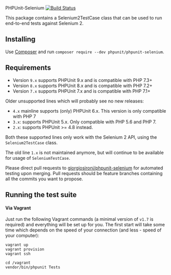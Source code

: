 PHPUnit-Selenium [![Build Status](https://travis-ci.org/giorgiosironi/phpunit-selenium.svg?branch=master)](https://travis-ci.org/giorgiosironi/phpunit-selenium)

This package contains a Selenium2TestCase class that can be used to run end-to-end tests against Selenium 2.

Installing
---

Use [Composer](https://getcomposer.org) and run `composer require --dev phpunit/phpunit-selenium`.

Requirements
---

- Version `9.x` supports PHPUnit 9.x and is compatible with PHP 7.3+
- Version `8.x` supports PHPUnit 8.x and is compatible with PHP 7.2+
- Version `7.x` supports PHPUnit 7.x and is compatible with PHP 7.1+

Older unsupported lines which will probably see no new releases:

- `4.x` mainline supports (only) PHPUnit 6.x. This version is only compatible with PHP 7
- `3.x`: supports PHPUnit 5.x. Only compatible with PHP 5.6 and PHP 7.
- `2.x`: supports PHPUnit >= 4.8 instead.

Both these supported lines only work with the Selenium 2 API, using the `Selenium2TestCase` class.

The old line `1.x` is not maintained anymore, but will continue to be available for usage of `SeleniumTestCase`.

Please direct pull requests to [giorgiosironi/phpunit-selenium](https://github.com/giorgiosironi/phpunit-selenium) for automated testing upon merging. Pull requests should be feature branches containing all the commits you want to propose.

Running the test suite
---

#### Via Vagrant

Just run the following Vagrant commands (a minimal version of `v1.7` is required) and everything will be set up for you. The first start will take some time which depends on the speed of your connection (and less - speed of your computer):

    vagrant up
    vagrant provision
    vagrant ssh

    cd /vagrant
    vendor/bin/phpunit Tests

